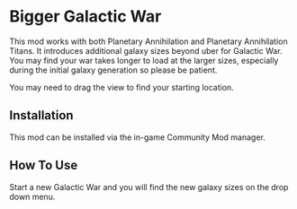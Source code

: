 # Bigger Galactic War

This mod works with both Planetary Annihilation and Planetary Annihilation Titans. It introduces additional galaxy sizes beyond uber for Galactic War. You may find your war takes longer to load at the larger sizes, especially during the initial galaxy generation so please be patient.

You may need to drag the view to find your starting location.

## Installation

This mod can be installed via the in-game Community Mod manager.

## How To Use

Start a new Galactic War and you will find the new galaxy sizes on the drop down menu.
